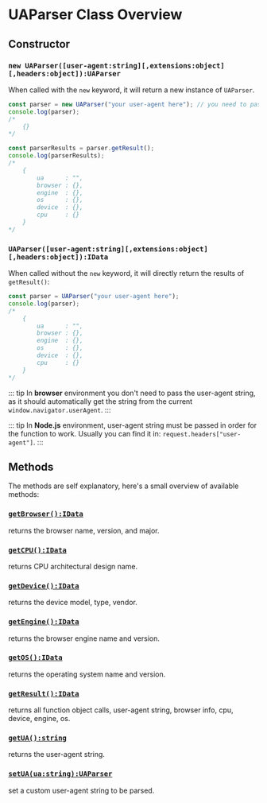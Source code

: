 # UAParser Class Overview

## Constructor

### `new UAParser([user-agent:string][,extensions:object][,headers:object]):UAParser`

When called with the `new` keyword, it will return a new instance of `UAParser`.

```js
const parser = new UAParser("your user-agent here"); // you need to pass the user-agent for nodejs
console.log(parser); 
/* 
    {}
*/

const parserResults = parser.getResult();
console.log(parserResults);
/* 
    {
        ua      : "",
        browser : {},
        engine  : {},
        os      : {},
        device  : {},
        cpu     : {}
    }
*/
```

### `UAParser([user-agent:string][,extensions:object][,headers:object]):IData`

When called without the `new` keyword, it will directly return the results of `getResult()`:

```js
const parser = UAParser("your user-agent here");
console.log(parser);
/* 
    {
        ua      : "",
        browser : {},
        engine  : {},
        os      : {},
        device  : {},
        cpu     : {}
    }
*/
```

::: tip
In **browser** environment you don't need to pass the user-agent string, as it should automatically get the string from the current `window.navigator.userAgent`.
:::

::: tip
In **Node.js** environment, user-agent string must be passed in order for the function to work. Usually you can find it in: `request.headers["user-agent"]`.
:::

## Methods
The methods are self explanatory, here's a small overview of available methods:

### [`getBrowser():IData`](/api/ua-parser-js/get-browser)
 
returns the browser name, version, and major.

### [`getCPU():IData`](/api/ua-parser-js/get-cpu)
 
returns CPU architectural design name.

### [`getDevice():IData`](/api/ua-parser-js/get-device)
 
returns the device model, type, vendor.
 
### [`getEngine():IData`](/api/ua-parser-js/get-engine)
 
returns the browser engine name and version.
 
### [`getOS():IData`](/api/ua-parser-js/get-os)
 
returns the operating system name and version.
 
### [`getResult():IData`](/api/ua-parser-js/get-result)
 
returns all function object calls, user-agent string, browser info, cpu, device, engine, os.

### [`getUA():string`](/api/ua-parser-js/get-ua)
 
returns the user-agent string.
 
### [`setUA(ua:string):UAParser`](/api/ua-parser-js/set-ua)
 
set a custom user-agent string to be parsed.